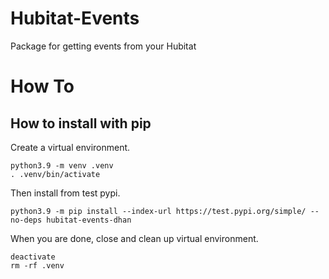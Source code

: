# Hubitat-Events
Package for getting events from your Hubitat

# How To

## How to install with pip

Create a virtual environment. 

```
python3.9 -m venv .venv
. .venv/bin/activate
```

Then install from test pypi.
```
python3.9 -m pip install --index-url https://test.pypi.org/simple/ --no-deps hubitat-events-dhan
```

When you are done, close and clean up virtual environment.
```
deactivate
rm -rf .venv
```